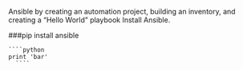 Ansible by creating an automation project, building an inventory, and creating a “Hello World” playbook
Install Ansible.


###pip install ansible

    ````python
    print 'bar'
      ````
